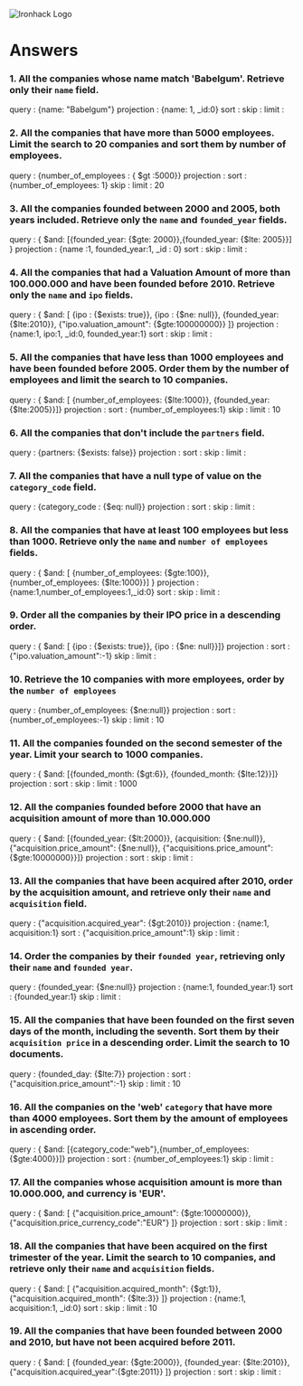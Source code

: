 ![Ironhack Logo](https://i.imgur.com/1QgrNNw.png)

# Answers

### 1. All the companies whose name match 'Babelgum'. Retrieve only their `name` field.

query : {name: "Babelgum"}
projection : {name: 1, _id:0}
sort : 
skip : 
limit :

### 2. All the companies that have more than 5000 employees. Limit the search to 20 companies and sort them by **number of employees**.

query : {number_of_employees : { $gt :5000}}
projection :
sort : {number_of_employees: 1}
skip : 
limit : 20

### 3. All the companies founded between 2000 and 2005, both years included. Retrieve only the `name` and `founded_year` fields.

query : { $and: [{founded_year: {$gte: 2000}},{founded_year: {$lte: 2005}}] }
projection : {name :1, founded_year:1, _id : 0}
sort : 
skip : 
limit :

### 4. All the companies that had a Valuation Amount of more than 100.000.000 and have been founded before 2010. Retrieve only the `name` and `ipo` fields.



query : { $and: [ {ipo : {$exists: true}}, {ipo : {$ne: null}}, {founded_year: {$lte:2010}}, {"ipo.valuation_amount": {$gte:100000000}} ]}
projection : {name:1, ipo:1, _id:0, founded_year:1}
sort : 
skip : 
limit :

### 5. All the companies that have less than 1000 employees and have been founded before 2005. Order them by the number of employees and limit the search to 10 companies.

query : { $and: [ {number_of_employees: {$lte:1000}}, {founded_year: {$lte:2005}}]}
projection :
sort : {number_of_employees:1}
skip : 
limit : 10

### 6. All the companies that don't include the `partners` field.

query : {partners: {$exists: false}}
projection :
sort : 
skip : 
limit :

### 7. All the companies that have a null type of value on the `category_code` field.

query : {category_code : {$eq: null}}
projection :
sort : 
skip : 
limit :

### 8. All the companies that have at least 100 employees but less than 1000. Retrieve only the `name` and `number of employees` fields.

query : { $and: [ {number_of_employees: {$gte:100}}, {number_of_employees: {$lte:1000}}] }
projection : {name:1,number_of_employees:1,_id:0}
sort : 
skip : 
limit :

### 9. Order all the companies by their IPO price in a descending order.

query : { $and: [ {ipo : {$exists: true}}, {ipo : {$ne: null}}]}
projection :
sort : {"ipo.valuation_amount":-1}
skip : 
limit :

### 10. Retrieve the 10 companies with more employees, order by the `number of employees`

query : {number_of_employees: {$ne:null}}
projection :
sort : {number_of_employees:-1}
skip : 
limit : 10

### 11. All the companies founded on the second semester of the year. Limit your search to 1000 companies.

query : { $and: [{founded_month: {$gt:6}}, {founded_month: {$lte:12}}]}
projection :
sort : 
skip : 
limit : 1000

### 12. All the companies founded before 2000 that have an acquisition amount of more than 10.000.000

query : { $and: [{founded_year: {$lt:2000}}, {acquisition: {$ne:null}},{"acquisition.price_amount": {$ne:null}}, {"acquisitions.price_amount": {$gte:10000000}}]}
projection :
sort : 
skip : 
limit :

### 13. All the companies that have been acquired after 2010, order by the acquisition amount, and retrieve only their `name` and `acquisition` field.

query : {"acquisition.acquired_year": {$gt:2010}}
projection : {name:1, acquisition:1}
sort : {"acquisition.price_amount":1}
skip : 
limit :

### 14. Order the companies by their `founded year`, retrieving only their `name` and `founded year`.

query : {founded_year: {$ne:null}}
projection : {name:1, founded_year:1}
sort : {founded_year:1}
skip : 
limit :

### 15. All the companies that have been founded on the first seven days of the month, including the seventh. Sort them by their `acquisition price` in a descending order. Limit the search to 10 documents.

query : {founded_day: {$lte:7}}
projection :
sort : {"acquisition.price_amount":-1}
skip : 
limit : 10

### 16. All the companies on the 'web' `category` that have more than 4000 employees. Sort them by the amount of employees in ascending order.

query : { $and: [{category_code:"web"},{number_of_employees: {$gte:4000}}]}
projection :
sort : {number_of_employees:1}
skip : 
limit :

### 17. All the companies whose acquisition amount is more than 10.000.000, and currency is 'EUR'.

query : { $and: [ {"acquisition.price_amount": {$gte:10000000}},{"acquisition.price_currency_code":"EUR"} ]}
projection :
sort : 
skip : 
limit :

### 18. All the companies that have been acquired on the first trimester of the year. Limit the search to 10 companies, and retrieve only their `name` and `acquisition` fields.

query : { $and: [ {"acquisition.acquired_month": {$gt:1}}, {"acquisition.acquired_month": {$lte:3}} ]}
projection : {name:1, acquisition:1, _id:0}
sort : 
skip : 
limit : 10

### 19. All the companies that have been founded between 2000 and 2010, but have not been acquired before 2011.

query : { $and: [ {founded_year: {$gte:2000}}, {founded_year: {$lte:2010}}, {"acquisition.acquired_year":{$gte:2011}} ]}
projection :
sort : 
skip : 
limit :
